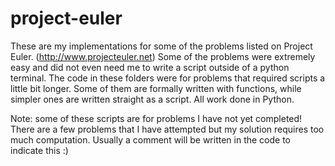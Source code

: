 project-euler
=============

These are my implementations for some of the problems listed on Project Euler. (http://www.projecteuler.net) Some of the problems were extremely easy and did not even need me to write a script outside of a python terminal. The code in these folders were for problems that required scripts a little bit longer. Some of them are formally written with functions, while simpler ones are written straight as a script. All work done in Python.

Note: some of these scripts are for problems I have not yet completed! There are a few problems that I have attempted but my solution requires too much computation. Usually a comment will be written in the code to indicate this :)
